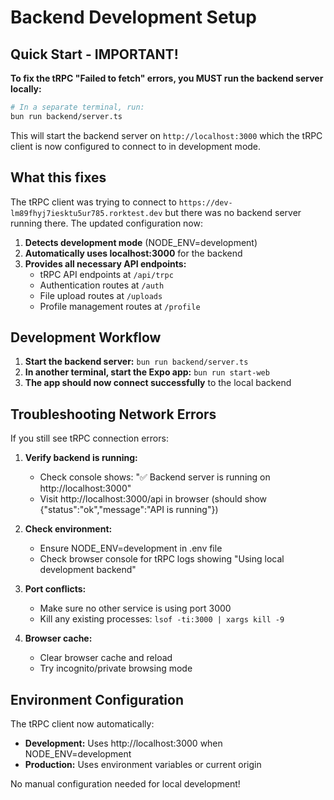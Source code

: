 # Backend Development Setup

## Quick Start - IMPORTANT!

**To fix the tRPC "Failed to fetch" errors, you MUST run the backend server locally:**

```bash
# In a separate terminal, run:
bun run backend/server.ts
```

This will start the backend server on `http://localhost:3000` which the tRPC client is now configured to connect to in development mode.

## What this fixes

The tRPC client was trying to connect to `https://dev-lm89fhyj7iesktu5ur785.rorktest.dev` but there was no backend server running there. The updated configuration now:

1. **Detects development mode** (NODE_ENV=development)
2. **Automatically uses localhost:3000** for the backend
3. **Provides all necessary API endpoints:**
   - tRPC API endpoints at `/api/trpc`
   - Authentication routes at `/auth`
   - File upload routes at `/uploads`
   - Profile management routes at `/profile`

## Development Workflow

1. **Start the backend server:** `bun run backend/server.ts`
2. **In another terminal, start the Expo app:** `bun run start-web`
3. **The app should now connect successfully** to the local backend

## Troubleshooting Network Errors

If you still see tRPC connection errors:

1. **Verify backend is running:**
   - Check console shows: "✅ Backend server is running on http://localhost:3000"
   - Visit http://localhost:3000/api in browser (should show {"status":"ok","message":"API is running"})

2. **Check environment:**
   - Ensure NODE_ENV=development in .env file
   - Check browser console for tRPC logs showing "Using local development backend"

3. **Port conflicts:**
   - Make sure no other service is using port 3000
   - Kill any existing processes: `lsof -ti:3000 | xargs kill -9`

4. **Browser cache:**
   - Clear browser cache and reload
   - Try incognito/private browsing mode

## Environment Configuration

The tRPC client now automatically:
- **Development:** Uses http://localhost:3000 when NODE_ENV=development
- **Production:** Uses environment variables or current origin

No manual configuration needed for local development!